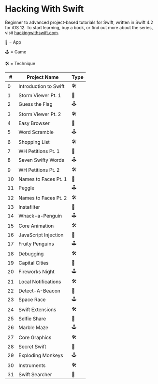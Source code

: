# Hacking With Swift

Beginner to advanced project-based tutorials for Swift, written in Swift 4.2 for iOS 12. To start learning, buy a book, or find out more about the series, visit [hackingwithswift.com](https://www.hackingwithswift.com/read).

📱 = App

🕹 = Game

🛠 = Technique

| #  | Project Name          | Type |
| -- | --------------------- | ---- |
| 0  | Introduction to Swift | 🛠   |
| 1  | Storm Viewer Pt. 1    | 📱   |
| 2  | Guess the Flag        | 🕹   |
| 3  | Storm Viewer Pt. 2    | 🛠   |
| 4  | Easy Browser          | 📱   |
| 5  | Word Scramble         | 🕹   |
| 6  | Shopping List         | 🛠   |
| 7  | WH Petitions Pt. 1    | 📱   |
| 8  | Seven Swifty Words    | 🕹   |
| 9  | WH Petitions Pt. 2    | 🛠   |
| 10 | Names to Faces Pt. 1  | 📱   |
| 11 | Peggle                | 🕹   |
| 12 | Names to Faces Pt. 2  | 🛠   |
| 13 | Instafilter           | 📱   |
| 14 | Whack-a-Penguin       | 🕹   |
| 15 | Core Animation        | 🛠   |
| 16 | JavaScript Injection  | 📱   |
| 17 | Fruity Penguins       | 🕹   |
| 18 | Debugging             | 🛠   |
| 19 | Capital Cities        | 📱   |
| 20 | Fireworks Night       | 🕹   |
| 21 | Local Notifications   | 🛠   |
| 22 | Detect-A-Beacon       | 📱   |
| 23 | Space Race            | 🕹   |
| 24 | Swift Extensions      | 🛠   |
| 25 | Selfie Share          | 📱   |
| 26 | Marble Maze           | 🕹   |
| 27 | Core Graphics         | 🛠   |
| 28 | Secret Swift          | 📱   |
| 29 | Exploding Monkeys     | 🕹   |
| 30 | Instruments           | 🛠   |
| 31 | Swift Searcher        | 📱   |
